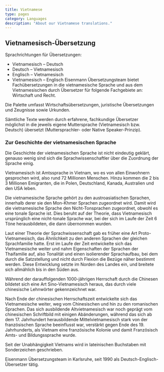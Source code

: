 ```yaml
---
title: Vietnamese
type: pages
category: Languages
description: "About our Vietnamese translations."
---
```


## Vietnamesisch-Übersetzung
Sprachrichtungen für Übersetzungen:
- Vietnamesisch – Deutsch
- Deutsch – Vietnamesisch
- Englisch – Vietnamesisch
- Vietnamesisch – Englisch
Eisenmann Übersetzungsteam bietet Fachübersetzungen in die vietnamesische Sprache und aus dem Vietnamesischen durch Übersetzer für folgende Fachgebiete an: Wirtschaft und Recht.

Die Palette umfasst Wirtschaftsübersetzungen, juristische Übersetzungen und Zeugnisse sowie Urkunden.

Sämtliche Texte werden durch erfahrene, fachkundige Übersetzer möglichst  in die jeweils eigene Muttersprache (Vietnamesisch bzw. Deutsch) übersetzt (Muttersprachler- oder Native Speaker-Prinzip).

### Zur Geschichte der vietnamesischen Sprache
Die Geschichte der vietnamesischen Sprache ist nicht eindeutig geklärt, genauso wenig sind sich die Sprachwissenschaftler über die Zuordnung der Sprache einig.

Vietnamesisch ist Amtssprache in Vietnam, wo es von allen Einwohnern gesprochen wird, also rund 72 Millionen Menschen. Hinzu kommen die 2 bis 3 Millionen Emigranten, die in Polen, Deutschland, Kanada, Australien und den USA leben.

Die vietnamesische Sprache gehört zu den austroasiatischen Sprachen, innerhalb derer sie den Mon-Khmer Sprachen zugeordnet wird. Damit wird die vietnamesische Sprache den Nicht-Tonsprachen zugeordnet, obwohl es eine tonale Sprache ist. Dies beruht auf der Theorie, dass Vietnamesisch ursprünglich eine nicht-tonale Sprache war, bei der sich im Laufe der Zeit 6 Töne herausbildeten, die dann übernommen wurden.

Laut einer Theorie der Sprachwissenschaft gab es früher eine Art Proto-Vietnamesisch, das Ähnlichkeit zu den anderen Sprachen der gleichen Sprachfamilie hatte. Erst im Laufe der Zeit entwickelte sich das Vietnamesische weiter und nahm Eigenschaften der Sprachen der Thaifamilie auf, also Tonalität und einen isolierender Sprachaufbau, bei dem durch die Satzstellung und nicht durch Flexion die Bezüge näher bestimmt werden. Diese Entwicklung setzte im Norden des Landes ein, und breitete sich allmählich bis in den Süden aus.

Während der darauffolgenden 1000-jährigen Herrschaft durch die Chinesen bildetet sich eine Art Sino-Vietnamesisch heraus, das durch viele chinesische Lehnwörter gekennzeichnet war.

Nach Ende der chinesischen Herrschaftszeit entwickelte sich das Vietnamesische weiter, weg vom Chinesischen und hin zu den romanischen Sprachen. Das sich ausbildende Altvietnamesisch war noch geprägt vom chinesischen Schriftbild mit einigen Abänderungen, während das sich ab dem 17. Jahrhundert herausbildende Mittelvietnamesisch stark von der französischen Sprache beeinflusst war, verstärkt gegen Ende des 19. Jahrhunderts, als Vietnam eine französische Kolonie und damit Französisch Amts- und Bildungssprache wurde.

Seit der Unabhängigkeit Vietnams wird in lateinischen Buchstaben mit Sonderzeichen geschrieben.

 

Eisenmann Übersetzungsteam in Karlsruhe, seit 1990 als Deutsch-Englisch-Übersetzer tätig.